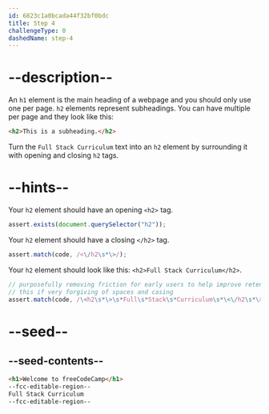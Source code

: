 ```yaml
---
id: 6823c1a0bcada44f32bf0bdc
title: Step 4
challengeType: 0
dashedName: step-4
---
```


# --description--

An `h1` element is the main heading of a webpage and you should only use one per page. `h2` elements represent subheadings. You can have multiple per page and they look like this:

```html
<h2>This is a subheading.</h2>
```

Turn the `Full Stack Curriculum` text into an `h2` element by surrounding it with opening and closing `h2` tags.

# --hints--

Your `h2` element should have an opening `<h2>` tag.

```js
assert.exists(document.querySelector("h2"));
```

Your `h2` element should have a closing `</h2>` tag.

```js
assert.match(code, /<\/h2\s*\>/);
```

Your `h2` element should look like this: `<h2>Full Stack Curriculum</h2>`.

```js
// purposefully removing friction for early users to help improve retention in early lessons
// this if very forgiving of spaces and casing
assert.match(code, /\<h2\s*\>\s*Full\s*Stack\s*Curriculum\s*\<\/h2\s*\>/i);
```

# --seed--

## --seed-contents--

```html
<h1>Welcome to freeCodeCamp</h1>
--fcc-editable-region--
Full Stack Curriculum
--fcc-editable-region--
```
